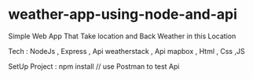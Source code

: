 # weather-app-using-node-and-api

Simple Web App That Take location and Back Weather in this Location 

Tech : NodeJs , Express  , Api weatherstack , Api mapbox , Html , Css ,JS

SetUp Project : npm install // use Postman to test Api



